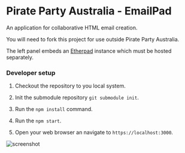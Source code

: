 # Pirate Party Australia - EmailPad

An application for collaborative HTML email creation.

You will need to fork this project for use outside Pirate Party Australia.

The left panel embeds an [Etherpad](http://etherpad.org/) instance which must be hosted separately.

### Developer setup

1. Checkout the repository to you local system. 

0. Init the submodule repository `git submodule init`.

0. Run the `npm install` command.

0. Run the `npm start`.

0. Open your web browser an navigate to `https://localhost:3000`.

![screenshot](http://i.imgur.com/8XNb0Dk.png)

